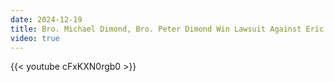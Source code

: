 ```yaml
---
date: 2024-12-19
title: Bro. Michael Dimond, Bro. Peter Dimond Win Lawsuit Against Eric Hoyle
video: true
---
```



{{< youtube cFxKXN0rgb0 >}}
